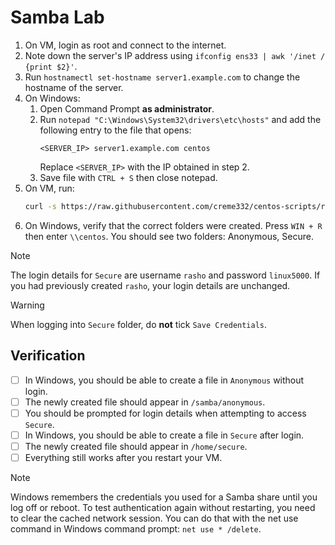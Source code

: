 # Samba Lab

1. On VM, login as root and connect to the internet.
2. Note down the server's IP address using `ifconfig ens33 | awk '/inet / {print $2}'`.
3. Run `hostnamectl set-hostname server1.example.com` to change the hostname of the server.
4. On Windows:
   1. Open Command Prompt **as administrator**.
   2. Run `notepad "C:\Windows\System32\drivers\etc\hosts"` and add the following entry to the file that opens:
      ```
      <SERVER_IP> server1.example.com centos
      ```
      Replace `<SERVER_IP>` with the IP obtained in step 2.
   3. Save file with `CTRL + S` then close notepad.
5. On VM, run:
   ```bash
   curl -s https://raw.githubusercontent.com/creme332/centos-scripts/refs/heads/main/samba-lab/server.sh | sh
   ```
6. On Windows, verify that the correct folders were created. Press `WIN + R` then enter `\\centos`. You should see two folders: Anonymous, Secure.

> [!NOTE]
The login details for `Secure` are username `rasho` and password `linux5000`. If you had previously created `rasho`, your login details are unchanged.

> [!WARNING]
When logging into `Secure` folder, do **not** tick `Save Credentials`.

## Verification

- [ ] In Windows, you should be able to create a file in `Anonymous` without login. 
- [ ] The newly created file should appear in `/samba/anonymous`.
- [ ] You should be prompted for login details when attempting to access `Secure`. 
- [ ] In Windows, you should be able to create a file in `Secure` after login. 
- [ ] The newly created file should appear in `/home/secure`.
- [ ] Everything still works after you restart your VM. 

> [!NOTE]
Windows remembers the credentials you used for a Samba share until you log off or reboot. To test authentication again without restarting, you need to clear the cached network session. You can do that with the net use command in Windows command prompt: `net use * /delete`.